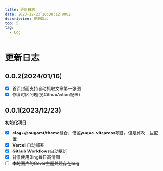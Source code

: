```yaml
---
title: 更新日志
date: 2023-12-23T16:38:12.000Z
description: 更新日志
top: 5
tag:
  - Log
---
```

# 更新日志
## 0.0.2(2024/01/16)

- [x] 首页封面支持自动抓取文章第一张图
- [x] 修复时区问题(见GithubAction配置)
## 0.0.1(2023/12/23)
**初始化项目**

- [x] **elog**+**@sugarat/theme**缝合，借鉴**yuque-vitepress**项目，但是修改一些配置
- [x] **Vercel** 自动部署
- [x] **Github Workflows**自动更新
- [x] 背景使用Bing每日高清图
- [ ] ~~本地图片的Cover主题处理存在bug~~
